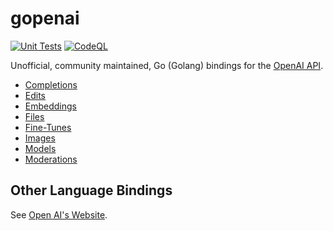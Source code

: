 # gopenai

[![Unit Tests](https://github.com/TannerKvarfordt/gopenai/actions/workflows/unit-tests.yml/badge.svg?branch=main)](https://github.com/TannerKvarfordt/gopenai/actions/workflows/unit-tests.yml)
[![CodeQL](https://github.com/TannerKvarfordt/gopenai/actions/workflows/codeql.yml/badge.svg?branch=main)](https://github.com/TannerKvarfordt/gopenai/actions/workflows/codeql.yml)

Unofficial, community maintained, Go (Golang) bindings for the [OpenAI API](https://beta.openai.com/docs/api-reference/introduction).

* [Completions](./completions/README.md)
* [Edits](./edits/README.md)
* [Embeddings](./embeddings/README.md)
* [Files](./files/README.md)
* [Fine-Tunes](./finetunes/README.md)
* [Images](./images/README.md)
* [Models](./models/README.md)
* [Moderations](./moderations/README.md)

## Other Language Bindings

See [Open AI's Website](https://beta.openai.com/docs/libraries/libraries).
